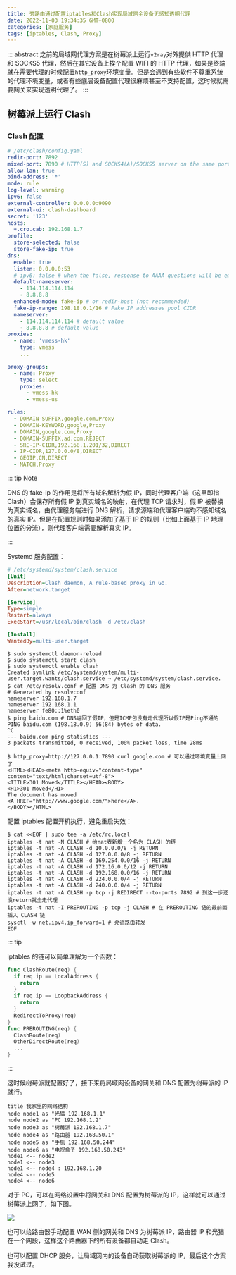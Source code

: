 ```yaml
---
title: 旁路由通过配置iptables和Clash实现局域网全设备无感知透明代理
date: 2022-11-03 19:34:35 GMT+0800
categories: [家庭服务]
tags: [iptables, Clash, Proxy]
---
```


::: abstract
之前的局域网代理方案是在树莓派上运行`v2ray`对外提供 HTTP 代理和 SOCKS5 代理，然后在其它设备上挨个配置 WIFI 的 HTTP 代理，如果是终端就在需要代理的时候配置`http_proxy`环境变量。但是会遇到有些软件不尊重系统的代理环境变量，或者有些底层设备配置代理很麻烦甚至不支持配置，这时候就需要网关来实现透明代理了。
:::

<!-- more -->

## 树莓派上运行 Clash

### Clash 配置

```yaml
# /etc/clash/config.yaml
redir-port: 7892
mixed-port: 7890 # HTTP(S) and SOCKS4(A)/SOCKS5 server on the same port
allow-lan: true
bind-address: '*'
mode: rule
log-level: warning
ipv6: false
external-controller: 0.0.0.0:9090
external-ui: clash-dashboard
secret: '123'
hosts:
  +.cro.cab: 192.168.1.7
profile:
  store-selected: false
  store-fake-ip: true
dns:
  enable: true
  listen: 0.0.0.0:53
  # ipv6: false # when the false, response to AAAA questions will be empty
  default-nameserver:
    - 114.114.114.114
    - 8.8.8.8
  enhanced-mode: fake-ip # or redir-host (not recommended)
  fake-ip-range: 198.18.0.1/16 # Fake IP addresses pool CIDR
  nameserver:
    - 114.114.114.114 # default value
    - 8.8.8.8 # default value
proxies:
  - name: 'vmess-hk'
    type: vmess
    ...

proxy-groups:
  - name: Proxy
    type: select
    proxies:
      - vmess-hk
      - vmess-us

rules:
  - DOMAIN-SUFFIX,google.com,Proxy
  - DOMAIN-KEYWORD,google,Proxy
  - DOMAIN,google.com,Proxy
  - DOMAIN-SUFFIX,ad.com,REJECT
  - SRC-IP-CIDR,192.168.1.201/32,DIRECT
  - IP-CIDR,127.0.0.0/8,DIRECT
  - GEOIP,CN,DIRECT
  - MATCH,Proxy
```

::: tip Note

DNS 的 fake-ip 的作用是将所有域名解析为假 IP，同时代理客户端（这里即指 Clash）会保存所有假 IP 到真实域名的映射，在代理 TCP 请求时，假 IP 被替换为真实域名，由代理服务端进行 DNS 解析，请求源端和代理客户端均不感知域名的真实 IP。但是在配置规则时如果添加了基于 IP 的规则（比如上面基于 IP 地理位置的分流），则代理客户端需要解析真实 IP。

:::

Systemd 服务配置：

```ini
# /etc/systemd/system/clash.service
[Unit]
Description=Clash daemon, A rule-based proxy in Go.
After=network.target

[Service]
Type=simple
Restart=always
ExecStart=/usr/local/bin/clash -d /etc/clash

[Install]
WantedBy=multi-user.target
```

```terminal
$ sudo systemctl daemon-reload
$ sudo systemctl start clash
$ sudo systemctl enable clash
Created symlink /etc/systemd/system/multi-user.target.wants/clash.service → /etc/systemd/system/clash.service.
$ cat /etc/resolv.conf # 配置 DNS 为 Clash 的 DNS 服务
# Generated by resolvconf
nameserver 192.168.1.7
nameserver 192.168.1.1
nameserver fe80::1%eth0
$ ping baidu.com # DNS返回了假IP，但是ICMP包没有走代理所以假IP是Ping不通的
PING baidu.com (198.18.0.9) 56(84) bytes of data.
^C
--- baidu.com ping statistics ---
3 packets transmitted, 0 received, 100% packet loss, time 28ms

$ http_proxy=http://127.0.0.1:7890 curl google.com # 可以通过环境变量上网了
<HTML><HEAD><meta http-equiv="content-type" content="text/html;charset=utf-8">
<TITLE>301 Moved</TITLE></HEAD><BODY>
<H1>301 Moved</H1>
The document has moved
<A HREF="http://www.google.com/">here</A>.
</BODY></HTML>
```

配置 iptables 配置开机执行，避免重启失效：

```terminal
$ cat <<EOF | sudo tee -a /etc/rc.local
iptables -t nat -N CLASH # 给nat表新增一个名为 CLASH 的链
iptables -t nat -A CLASH -d 10.0.0.0/8 -j RETURN
iptables -t nat -A CLASH -d 127.0.0.0/8 -j RETURN
iptables -t nat -A CLASH -d 169.254.0.0/16 -j RETURN
iptables -t nat -A CLASH -d 172.16.0.0/12 -j RETURN
iptables -t nat -A CLASH -d 192.168.0.0/16 -j RETURN
iptables -t nat -A CLASH -d 224.0.0.0/4 -j RETURN
iptables -t nat -A CLASH -d 240.0.0.0/4 -j RETURN
iptables -t nat -A CLASH -p tcp -j REDIRECT --to-ports 7892 # 到这一步还没return就全走代理
iptables -t nat -I PREROUTING -p tcp -j CLASH # 在 PREROUTING 链的最前面插入 CLASH 链
sysctl -w net.ipv4.ip_forward=1 # 允许路由转发
EOF
```

::: tip

iptables 的链可以简单理解为一个函数：

```go
func ClashRoute(req) {
  if req.ip == LocalAddress {
    return
  }
  if req.ip == LoopbackAddress {
    return
  }
  RedirectToProxy(req)
}
func PREROUTING(req) {
  ClashRoute(req)
  OtherDirectRoute(req)
  ...
}
```

:::

这时候树莓派就配置好了，接下来将局域网设备的网关和 DNS 配置为树莓派的 IP 就行。

```plantuml
title 我家里的网络结构
node node1 as "光猫 192.168.1.1"
node node2 as "PC 192.168.1.2"
node node3 as "树莓派 192.168.1.7"
node node4 as "路由器 192.168.50.1"
node node5 as "手机 192.168.50.244"
node node6 as "电视盒子 192.168.50.243"
node1 <-- node2
node1 <-- node3
node1 <-- node4 : 192.168.1.20
node4 <-- node5
node4 <-- node6
```

对于 PC，可以在网络设置中将网关和 DNS 配置为树莓派的 IP，这样就可以通过树莓派上网了，如下图。

![](https://cdn.jsdelivr.net/gh/Urie96/images/20221104170218.jpg)

也可以给路由器手动配置 WAN 侧的网关和 DNS 为树莓派 IP，路由器 IP 和光猫在一个网段，这样这个路由器下的所有设备都自动走 Clash。

也可以配置 DHCP 服务，让局域网内的设备自动获取树莓派的 IP，最后这个方案我没试过。